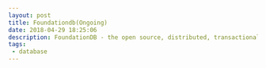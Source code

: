 ```yaml
---
layout: post
title: Foundationdb(Ongoing)
date: 2018-04-29 18:25:06
description: FoundationDB - the open source, distributed, transactional key-value store  by Apple
tags: 
 - database
---
```


